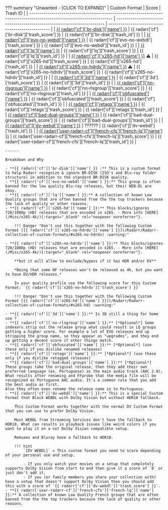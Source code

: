 ??? summary "Unwanted - [CLICK TO EXPAND]"
    | Custom Format                                                                                                           | Score                                                                    | Trash ID                                          |
    | ----------------------------------------------------------------------------------------------------------------------- | ------------------------------------------------------------------------ | ------------------------------------------------- |
    | [{{ radarr['cf']['br-disk']['name'] }}](/Radarr/Radarr-collection-of-custom-formats/#br-disk)                           | {{ radarr['cf']['br-disk']['trash_score'] }}                             | {{ radarr['cf']['br-disk']['trash_id'] }}         |
    | [{{ radarr['cf']['evo-no-webdl']['name'] }}](/Radarr/Radarr-collection-of-custom-formats/#evo-no-webdl)                 | {{ radarr['cf']['evo-no-webdl']['trash_score'] }}                        | {{ radarr['cf']['evo-no-webdl']['trash_id'] }}    |
    | [{{ radarr['cf']['lq']['name'] }}](/Radarr/Radarr-collection-of-custom-formats/#lq)                                     | {{ radarr['cf']['lq']['trash_score'] }}                                  | {{ radarr['cf']['lq']['trash_id'] }}              |
    | [{{ radarr['cf']['x265-hd']['name'] }}](/Radarr/Radarr-collection-of-custom-formats/#x265-hd) :warning:                 | {{ radarr['cf']['x265-hd']['trash_score'] }}                             | {{ radarr['cf']['x265-hd']['trash_id'] }}         |
    | [{{ radarr['cf']['x265-no-hdrdv']['name'] }}](/Radarr/Radarr-collection-of-custom-formats/#x265-no-hdrdv) :warning:     | {{ radarr['cf']['x265-no-hdrdv']['trash_score'] }}                       | {{ radarr['cf']['x265-no-hdrdv']['trash_id'] }}   |
    | [{{ radarr['cf']['3d']['name'] }}](/Radarr/Radarr-collection-of-custom-formats/#3d)                                     | {{ radarr['cf']['3d']['trash_score'] }}                                  | {{ radarr['cf']['3d']['trash_id'] }}              |
    | [{{ radarr['cf']['no-rlsgroup']['name'] }}](/Radarr/Radarr-collection-of-custom-formats/#no-rlsgroup)                   | {{ radarr['cf']['no-rlsgroup']['trash_score'] }}                         | {{ radarr['cf']['no-rlsgroup']['trash_id'] }}     |
    | [{{ radarr['cf']['obfuscated']['name'] }}](/Radarr/Radarr-collection-of-custom-formats/#obfuscated)                     | {{ radarr['cf']['obfuscated']['trash_score'] }}                          | {{ radarr['cf']['obfuscated']['trash_id'] }}      |
    | [{{ radarr['cf']['retags']['name'] }}](/Radarr/Radarr-collection-of-custom-formats/#retags)                             | {{ radarr['cf']['retags']['trash_score'] }}                              | {{ radarr['cf']['retags']['trash_id'] }}          |
    | [{{ radarr['cf']['bad-dual-groups']['name'] }}](/Radarr/Radarr-collection-of-custom-formats/#bad-dual-groups)           | {{ radarr['cf']['bad-dual-groups']['trash_score'] }}                     | {{ radarr['cf']['bad-dual-groups']['trash_id'] }} |
    | [{{ radarr['cf']['dv-webdl']['name'] }}](/Radarr/Radarr-collection-of-custom-formats/#dv-webdl)                         | ??????                                                                   | {{ radarr['cf']['dv-webdl']['trash_id'] }}        |
    | [{{ radarr['user-radarr-cf']['french-cfs']['french-lq']['name'] }}](/Radarr/Radarr-collection-of-custom-formats/#fr-lq) | {{ radarr['user-radarr-cf']['french-cfs']['french-lq']['trash_score'] }} | {{ radarr['user-radarr-cf']['french-cfs']['french-lq']['trash_id'] }} |

    ------

    Breakdown and Why

    - **{{ radarr['cf']['br-disk']['name'] }} :** This is a custom format to help Radarr recognize & ignore BR-DISK (ISO's and Blu-ray folder structure) in addition to the standard BR-DISK quality.
    - **{{ radarr['cf']['evo-no-webdl']['name'] }}:** This group is often banned for the low quality Blu-ray releases, but their WEB-DL are okay.
    - **{{ radarr['cf']['lq']['name'] }}:** A collection of known Low Quality groups that are often banned from the the top trackers because the lack of quality or other reasons.
    - **{{ radarr['cf']['x265-hd']['name'] }}:** This blocks/ignores 720/1080p (HD) releases that are encoded in x265. - More info [HERE](/Misc/x265-4k/){:target="_blank" rel="noopener noreferrer"}.

        !!! Danger "Don't use this together with the following Custom Format [{{ radarr['cf']['x265-no-hdrdv']['name'] }}](/Radarr/Radarr-collection-of-custom-formats/#x265-no-hdrdv) :warning:"

    - **{{ radarr['cf']['x265-no-hdrdv']['name'] }}:** This blocks/ignores 720/1080p (HD) releases that are encoded in x265. - More info [HERE](/Misc/x265-4k/){:target="_blank" rel="noopener noreferrer"}.

        **but it will allow to exclude/bypass if it has HDR and/or DV**

        *Being that some NF releases won't be released as 4k, but you want to have DV/HDR releases.*

        In your quality profile use the following score for this Custom Format: `{{ radarr['cf']['x265-no-hdrdv']['trash_score'] }}`

        !!! Danger "Don't use this together with the following Custom Format [{{ radarr['cf']['x265-hd']['name'] }}](/Radarr/Radarr-collection-of-custom-formats/#x265-hd) :warning:"

    - **{{ radarr['cf']['3d']['name'] }}:** Is 3D still a thing for home use ?
    - **{{ radarr['cf']['no-rlsgroup']['name'] }}:** [*Optional*] Some indexers strip out the release group what could result in LQ groups getting a higher score. For example a lot of EVO releases end up stripping the group name, so they appear as "upgrades", and they end up getting a decent score if other things match.
    - **{{ radarr['cf']['obfuscated']['name'] }}:** [*Optional*] (use these only if you dislike renamed releases)
    - **{{ radarr['cf']['retags']['name'] }}:** [*Optional*] (use these only if you dislike retagged releases)
    - **{{ radarr['cf']['bad-dual-groups']['name'] }}:** [*Optional*] These groups take the original release, then they add their own preferred language (ex. Portuguese) as the main audio track (AAC 2.0), What results after renaming and FFprobe that the media file will be recognized as Portuguese AAC audio. It's a common rule that you add the best audio as first.
    Also they often even rename the release name in to Portuguese.
    - **{{ radarr['cf']['dv-webdl']['name'] }}:** This is a special Custom Format that Block WEBDL with Dolby Vision but without HDR10 fallback.

        This Custom Format works together with the normal DV Custom Format that you can use to prefer Dolby Vision.

        Most WEBDL from Streaming Services don't have the fallback to HDR10, What can results in playback issues like weird colors if you want to play it on a not Dolby Vision compatible setup.

        Remuxes and Bluray have a fallback to HDR10.

        !!! hint
            `[DV WEBDL]` = This custom format you need to score depending of your personal use and setup.

            - If you only watch your movies on a setup that completely supports Dolby Vision from start to end then give it a score of `0` or just don't add it.
            - If you (or family members you share your collection with) have a setup that doesn't support Dolby Vision then you should add this with a score of `{{ radarr['cf']['dv-webdl']['trash_score'] }}`.
    - **{{ radarr['user-radarr-cf']['french-cfs']['french-lq']['name'] }}:** A collection of known Low Quality French groups that are often banned from the the top trackers because the lack of quality or other reasons.
